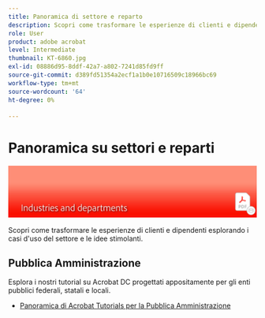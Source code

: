 ```yaml
---
title: Panoramica di settore e reparto
description: Scopri come trasformare le esperienze di clienti e dipendenti esplorando i casi d'uso del settore e le idee stimolanti
role: User
product: adobe acrobat
level: Intermediate
thumbnail: KT-6860.jpg
exl-id: 08886d95-8ddf-42a7-a802-7241d85fd9ff
source-git-commit: d389fd51354a2ecf1a1b0e10716509c18966bc69
workflow-type: tm+mt
source-wordcount: '64'
ht-degree: 0%

---
```


# Panoramica su settori e reparti

![Immagine del settore Acrobat](../assets/Hero-Industry.png)

Scopri come trasformare le esperienze di clienti e dipendenti esplorando i casi d&#39;uso del settore e le idee stimolanti.

## Pubblica Amministrazione

Esplora i nostri tutorial su Acrobat DC progettati appositamente per gli enti pubblici federali, statali e locali.

* [Panoramica di Acrobat Tutorials per la Pubblica Amministrazione](gov/gov-overview.md)
